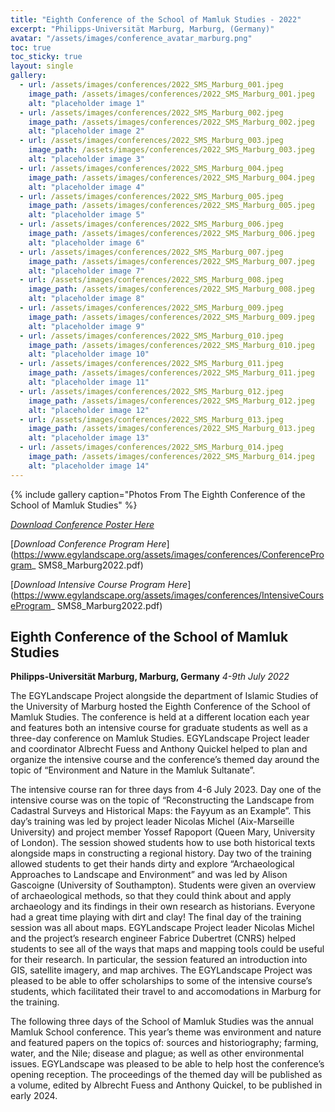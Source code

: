 ```yaml
---
title: "Eighth Conference of the School of Mamluk Studies - 2022"
excerpt: "Philipps-Universität Marburg, Marburg, (Germany)"
avatar: "/assets/images/conference_avatar_marburg.png"
toc: true
toc_sticky: true
layout: single
gallery:
  - url: /assets/images/conferences/2022_SMS_Marburg_001.jpeg
    image_path: /assets/images/conferences/2022_SMS_Marburg_001.jpeg
    alt: "placeholder image 1"
  - url: /assets/images/conferences/2022_SMS_Marburg_002.jpeg
    image_path: /assets/images/conferences/2022_SMS_Marburg_002.jpeg
    alt: "placeholder image 2"
  - url: /assets/images/conferences/2022_SMS_Marburg_003.jpeg
    image_path: /assets/images/conferences/2022_SMS_Marburg_003.jpeg
    alt: "placeholder image 3"
  - url: /assets/images/conferences/2022_SMS_Marburg_004.jpeg
    image_path: /assets/images/conferences/2022_SMS_Marburg_004.jpeg
    alt: "placeholder image 4"
  - url: /assets/images/conferences/2022_SMS_Marburg_005.jpeg
    image_path: /assets/images/conferences/2022_SMS_Marburg_005.jpeg
    alt: "placeholder image 5"
  - url: /assets/images/conferences/2022_SMS_Marburg_006.jpeg
    image_path: /assets/images/conferences/2022_SMS_Marburg_006.jpeg
    alt: "placeholder image 6"
  - url: /assets/images/conferences/2022_SMS_Marburg_007.jpeg
    image_path: /assets/images/conferences/2022_SMS_Marburg_007.jpeg
    alt: "placeholder image 7"
  - url: /assets/images/conferences/2022_SMS_Marburg_008.jpeg
    image_path: /assets/images/conferences/2022_SMS_Marburg_008.jpeg
    alt: "placeholder image 8"
  - url: /assets/images/conferences/2022_SMS_Marburg_009.jpeg
    image_path: /assets/images/conferences/2022_SMS_Marburg_009.jpeg
    alt: "placeholder image 9"
  - url: /assets/images/conferences/2022_SMS_Marburg_010.jpeg
    image_path: /assets/images/conferences/2022_SMS_Marburg_010.jpeg
    alt: "placeholder image 10"
  - url: /assets/images/conferences/2022_SMS_Marburg_011.jpeg
    image_path: /assets/images/conferences/2022_SMS_Marburg_011.jpeg
    alt: "placeholder image 11"
  - url: /assets/images/conferences/2022_SMS_Marburg_012.jpeg
    image_path: /assets/images/conferences/2022_SMS_Marburg_012.jpeg
    alt: "placeholder image 12"
  - url: /assets/images/conferences/2022_SMS_Marburg_013.jpeg
    image_path: /assets/images/conferences/2022_SMS_Marburg_013.jpeg
    alt: "placeholder image 13"
  - url: /assets/images/conferences/2022_SMS_Marburg_014.jpeg
    image_path: /assets/images/conferences/2022_SMS_Marburg_014.jpeg
    alt: "placeholder image 14"
---
```


{% include gallery caption="Photos From The Eighth Conference of the School of Mamluk Studies" %}

[*Download Conference Poster Here*](https://www.egylandscape.org/assets/images/conferences/School_Mamluk_Studies_Poster_A4.jpeg)

[*Download Conference Program Here*](https://www.egylandscape.org/assets/images/conferences/ConferenceProgram_ SMS8_Marburg2022.pdf)

[*Download Intensive Course Program Here*](https://www.egylandscape.org/assets/images/conferences/IntensiveCourseProgram_ SMS8_Marburg2022.pdf)

## Eighth Conference of the School of Mamluk Studies
**Philipps-Universität Marburg, Marburg, Germany**
*4-9th July 2022*

The EGYLandscape Project alongside the department of Islamic Studies of the University of Marburg hosted the Eighth Conference of the School of Mamluk Studies. The conference is held at a different location each year and features both an intensive course for graduate students as well as a three-day conference on Mamluk Studies. EGYLandscape Project leader and coordinator Albrecht Fuess and Anthony Quickel helped to plan and organize the intensive course and the conference’s themed day around the topic of “Environment and Nature in the Mamluk Sultanate”. 

The intensive course ran for three days from 4-6 July 2023. Day one of the intensive course was on the topic of “Reconstructing the Landscape from Cadastral Surveys and Historical Maps: the Fayyum as an Example”. This day’s training was led by project leader Nicolas Michel (Aix-Marseille University) and project member Yossef Rapoport (Queen Mary, University of London). The session showed students how to use both historical texts alongside maps in constructing a regional history. Day two of the training allowed students to get their hands dirty and explore “Archaeological Approaches to Landscape and Environment” and was led by Alison Gascoigne (University of Southampton). Students were given an overview of archaeological methods, so that they could think about and apply archaeology and its findings in their own research as historians. Everyone had a great time playing with dirt and clay! The final day of the training session was all about maps. EGYLandscape Project leader Nicolas Michel and the project’s research engineer Fabrice Dubertret (CNRS) helped students to see all of the ways that maps and mapping tools could be useful for their research. In particular, the session featured an introduction into GIS, satellite imagery, and map archives. The EGYLandscape Project was pleased to be able to offer scholarships to some of the intensive course’s students, which facilitated their travel to and accomodations in Marburg for the training. 

The following three days of the School of Mamluk Studies was the annual Mamluk School conference. This year’s theme was environment and nature and featured papers on the topics of: sources and historiography; farming, water, and the Nile; disease and plague; as well as other environmental issues. EGYLandscape was pleased to be able to help host the conference’s opening reception. The proceedings of the themed day will be published as a volume, edited by Albrecht Fuess and Anthony Quickel, to be published in early 2024.
